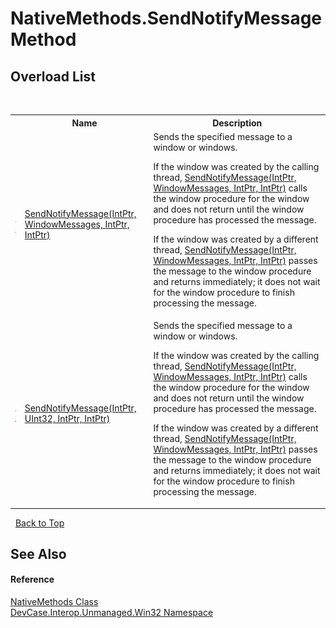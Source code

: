 # NativeMethods.SendNotifyMessage Method 
 


## Overload List
&nbsp;<table><tr><th></th><th>Name</th><th>Description</th></tr><tr><td>![Public method](media/pubmethod.gif "Public method")![Static member](media/static.gif "Static member")</td><td><a href="M_DevCase_Interop_Unmanaged_Win32_NativeMethods_SendNotifyMessage">SendNotifyMessage(IntPtr, WindowMessages, IntPtr, IntPtr)</a></td><td>
Sends the specified message to a window or windows. 

 If the window was created by the calling thread, <a href="M_DevCase_Interop_Unmanaged_Win32_NativeMethods_SendNotifyMessage">SendNotifyMessage(IntPtr, WindowMessages, IntPtr, IntPtr)</a> calls the window procedure for the window and does not return until the window procedure has processed the message. 

 If the window was created by a different thread, <a href="M_DevCase_Interop_Unmanaged_Win32_NativeMethods_SendNotifyMessage">SendNotifyMessage(IntPtr, WindowMessages, IntPtr, IntPtr)</a> passes the message to the window procedure and returns immediately; it does not wait for the window procedure to finish processing the message.</td></tr><tr><td>![Public method](media/pubmethod.gif "Public method")![Static member](media/static.gif "Static member")</td><td><a href="M_DevCase_Interop_Unmanaged_Win32_NativeMethods_SendNotifyMessage_1">SendNotifyMessage(IntPtr, UInt32, IntPtr, IntPtr)</a></td><td>
Sends the specified message to a window or windows. 

 If the window was created by the calling thread, <a href="M_DevCase_Interop_Unmanaged_Win32_NativeMethods_SendNotifyMessage">SendNotifyMessage(IntPtr, WindowMessages, IntPtr, IntPtr)</a> calls the window procedure for the window and does not return until the window procedure has processed the message. 

 If the window was created by a different thread, <a href="M_DevCase_Interop_Unmanaged_Win32_NativeMethods_SendNotifyMessage">SendNotifyMessage(IntPtr, WindowMessages, IntPtr, IntPtr)</a> passes the message to the window procedure and returns immediately; it does not wait for the window procedure to finish processing the message.</td></tr></table>&nbsp;
<a href="#nativemethods.sendnotifymessage-method">Back to Top</a>

## See Also


#### Reference
<a href="T_DevCase_Interop_Unmanaged_Win32_NativeMethods">NativeMethods Class</a><br /><a href="N_DevCase_Interop_Unmanaged_Win32">DevCase.Interop.Unmanaged.Win32 Namespace</a><br />